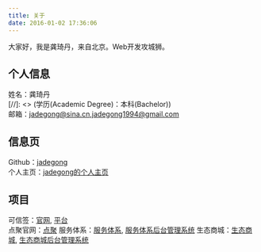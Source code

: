 ```yaml
---
title: 关于
date: 2016-01-02 17:36:06
---
```

大家好，我是龚琦丹，来自北京。Web开发攻城狮。  

## 个人信息

姓名：龚琦丹  
[//]: <> (学历(Academic Degree)：本科(Bachelor))  
邮箱：[jadegong@sina.cn](mailto:jadegong@sina.cn),[jadegong1994@gmail.com](mailto:jadegong1994@gmail.com)

## 信息页

Github：[jadegong](https://github.com/jadegong)  
个人主页：[jadegong的个人主页](http://www.jadegong.cn)

## 项目
可信签：[官网](https://trustedsign.com), [平台](https://trustedsign.com/app)  
点聚官网：[点聚](http://dianju.cn)
服务体系：[服务体系](https://api.iot.10086.cn/), [服务体系后台管理系统](https://api.iot.10086.cn/dist/index.html)
生态商城：[生态商城](https://ec.iot.10086.cn/), [生态商城后台管理系统](https://ec.iot.10086.cn/)
